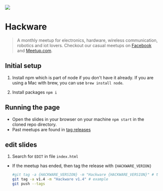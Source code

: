 [![](img/cover.jpg)](https://www.facebook.com/groups/hackware)

# Hackware

> A monthly meetup for electronics, hardware, wireless communication, robotics and iot lovers. Checkout our casual meetups on [Facebook](https://www.facebook.com/groups/hackware) and [Meetup.com](http://meetup.com/hackware).

## Initial setup
1. Install npm which is part of node if you don't have it already. If you are using a Mac with brew, you can use `brew install node`.

2. Install packages `npm i`

## Running the page
- Open the slides in your browser on your machine `npm start` in the cloned repo directory.
- Past meetups are found in [tag releases](https://github.com/sayanee/hackware/releases)

## edit slides

1. Search for `EDIT` in file `index.html` 
- If the meetup has ended, then tag the release with `{HACKWARE_VERION}`

  ```sh
  #git tag -a {HACKWARE_VERSION} -m "Hackware {HACKWARE_VERSION}" # template
  git tag -a v1.4 -m "Hackware v1.4" # example
  git push --tags
  ```
  

